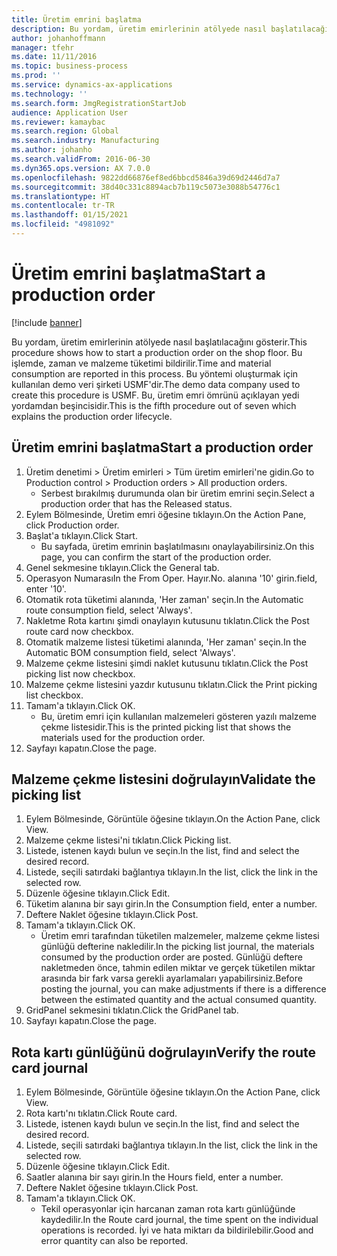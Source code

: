 ```yaml
---
title: Üretim emrini başlatma
description: Bu yordam, üretim emirlerinin atölyede nasıl başlatılacağını gösterir.
author: johanhoffmann
manager: tfehr
ms.date: 11/11/2016
ms.topic: business-process
ms.prod: ''
ms.service: dynamics-ax-applications
ms.technology: ''
ms.search.form: JmgRegistrationStartJob
audience: Application User
ms.reviewer: kamaybac
ms.search.region: Global
ms.search.industry: Manufacturing
ms.author: johanho
ms.search.validFrom: 2016-06-30
ms.dyn365.ops.version: AX 7.0.0
ms.openlocfilehash: 9822dd66876ef8ed6bbcd5846a39d69d2446d7a7
ms.sourcegitcommit: 38d40c331c8894acb7b119c5073e3088b54776c1
ms.translationtype: HT
ms.contentlocale: tr-TR
ms.lasthandoff: 01/15/2021
ms.locfileid: "4981092"
---
```

# <a name="start-a-production-order"></a><span data-ttu-id="729c7-103">Üretim emrini başlatma</span><span class="sxs-lookup"><span data-stu-id="729c7-103">Start a production order</span></span>

[!include [banner](../../includes/banner.md)]

<span data-ttu-id="729c7-104">Bu yordam, üretim emirlerinin atölyede nasıl başlatılacağını gösterir.</span><span class="sxs-lookup"><span data-stu-id="729c7-104">This procedure shows how to start a production order on the shop floor.</span></span> <span data-ttu-id="729c7-105">Bu işlemde, zaman ve malzeme tüketimi bildirilir.</span><span class="sxs-lookup"><span data-stu-id="729c7-105">Time and material consumption are reported in this process.</span></span> <span data-ttu-id="729c7-106">Bu yöntemi oluşturmak için kullanılan demo veri şirketi USMF'dir.</span><span class="sxs-lookup"><span data-stu-id="729c7-106">The demo data company used to create this procedure is USMF.</span></span> <span data-ttu-id="729c7-107">Bu, üretim emri ömrünü açıklayan yedi yordamdan beşincisidir.</span><span class="sxs-lookup"><span data-stu-id="729c7-107">This is the fifth procedure out of seven which explains the production order lifecycle.</span></span>


## <a name="start-a-production-order"></a><span data-ttu-id="729c7-108">Üretim emrini başlatma</span><span class="sxs-lookup"><span data-stu-id="729c7-108">Start a production order</span></span>
1. <span data-ttu-id="729c7-109">Üretim denetimi > Üretim emirleri > Tüm üretim emirleri'ne gidin.</span><span class="sxs-lookup"><span data-stu-id="729c7-109">Go to Production control > Production orders > All production orders.</span></span>
    * <span data-ttu-id="729c7-110">Serbest bırakılmış durumunda olan bir üretim emrini seçin.</span><span class="sxs-lookup"><span data-stu-id="729c7-110">Select a production order that has the Released status.</span></span>  
2. <span data-ttu-id="729c7-111">Eylem Bölmesinde, Üretim emri öğesine tıklayın.</span><span class="sxs-lookup"><span data-stu-id="729c7-111">On the Action Pane, click Production order.</span></span>
3. <span data-ttu-id="729c7-112">Başlat'a tıklayın.</span><span class="sxs-lookup"><span data-stu-id="729c7-112">Click Start.</span></span>
    * <span data-ttu-id="729c7-113">Bu sayfada, üretim emrinin başlatılmasını onaylayabilirsiniz.</span><span class="sxs-lookup"><span data-stu-id="729c7-113">On this page, you can confirm the start of the production order.</span></span>  
4. <span data-ttu-id="729c7-114">Genel sekmesine tıklayın.</span><span class="sxs-lookup"><span data-stu-id="729c7-114">Click the General tab.</span></span>
5. <span data-ttu-id="729c7-115">Operasyon Numarası</span><span class="sxs-lookup"><span data-stu-id="729c7-115">In the From Oper.</span></span> <span data-ttu-id="729c7-116">Hayır.</span><span class="sxs-lookup"><span data-stu-id="729c7-116">No.</span></span> <span data-ttu-id="729c7-117">alanına '10' girin.</span><span class="sxs-lookup"><span data-stu-id="729c7-117">field, enter '10'.</span></span>
6. <span data-ttu-id="729c7-118">Otomatik rota tüketimi alanında, 'Her zaman' seçin.</span><span class="sxs-lookup"><span data-stu-id="729c7-118">In the Automatic route consumption field, select 'Always'.</span></span>
7. <span data-ttu-id="729c7-119">Nakletme Rota kartını şimdi onaylayın kutusunu tıklatın.</span><span class="sxs-lookup"><span data-stu-id="729c7-119">Click the Post route card now checkbox.</span></span>
8. <span data-ttu-id="729c7-120">Otomatik malzeme listesi tüketimi alanında, 'Her zaman' seçin.</span><span class="sxs-lookup"><span data-stu-id="729c7-120">In the Automatic BOM consumption field, select 'Always'.</span></span>
9. <span data-ttu-id="729c7-121">Malzeme çekme listesini şimdi naklet kutusunu tıklatın.</span><span class="sxs-lookup"><span data-stu-id="729c7-121">Click the Post picking list now checkbox.</span></span>
10. <span data-ttu-id="729c7-122">Malzeme çekme listesini yazdır kutusunu tıklatın.</span><span class="sxs-lookup"><span data-stu-id="729c7-122">Click the Print picking list checkbox.</span></span>
11. <span data-ttu-id="729c7-123">Tamam'a tıklayın.</span><span class="sxs-lookup"><span data-stu-id="729c7-123">Click OK.</span></span>
    * <span data-ttu-id="729c7-124">Bu, üretim emri için kullanılan malzemeleri gösteren yazılı malzeme çekme listesidir.</span><span class="sxs-lookup"><span data-stu-id="729c7-124">This is the printed picking list that shows the materials used for the production order.</span></span>  
12. <span data-ttu-id="729c7-125">Sayfayı kapatın.</span><span class="sxs-lookup"><span data-stu-id="729c7-125">Close the page.</span></span>

## <a name="validate-the-picking-list"></a><span data-ttu-id="729c7-126">Malzeme çekme listesini doğrulayın</span><span class="sxs-lookup"><span data-stu-id="729c7-126">Validate the picking list</span></span>
1. <span data-ttu-id="729c7-127">Eylem Bölmesinde, Görüntüle öğesine tıklayın.</span><span class="sxs-lookup"><span data-stu-id="729c7-127">On the Action Pane, click View.</span></span>
2. <span data-ttu-id="729c7-128">Malzeme çekme listesi'ni tıklatın.</span><span class="sxs-lookup"><span data-stu-id="729c7-128">Click Picking list.</span></span>
3. <span data-ttu-id="729c7-129">Listede, istenen kaydı bulun ve seçin.</span><span class="sxs-lookup"><span data-stu-id="729c7-129">In the list, find and select the desired record.</span></span>
4. <span data-ttu-id="729c7-130">Listede, seçili satırdaki bağlantıya tıklayın.</span><span class="sxs-lookup"><span data-stu-id="729c7-130">In the list, click the link in the selected row.</span></span>
5. <span data-ttu-id="729c7-131">Düzenle öğesine tıklayın.</span><span class="sxs-lookup"><span data-stu-id="729c7-131">Click Edit.</span></span>
6. <span data-ttu-id="729c7-132">Tüketim alanına bir sayı girin.</span><span class="sxs-lookup"><span data-stu-id="729c7-132">In the Consumption field, enter a number.</span></span>
7. <span data-ttu-id="729c7-133">Deftere Naklet öğesine tıklayın.</span><span class="sxs-lookup"><span data-stu-id="729c7-133">Click Post.</span></span>
8. <span data-ttu-id="729c7-134">Tamam'a tıklayın.</span><span class="sxs-lookup"><span data-stu-id="729c7-134">Click OK.</span></span>
    * <span data-ttu-id="729c7-135">Üretim emri tarafından tüketilen malzemeler, malzeme çekme listesi günlüğü defterine nakledilir.</span><span class="sxs-lookup"><span data-stu-id="729c7-135">In the picking list journal, the materials consumed by the production order are posted.</span></span> <span data-ttu-id="729c7-136">Günlüğü deftere nakletmeden önce, tahmin edilen miktar ve gerçek tüketilen miktar arasında bir fark varsa gerekli ayarlamaları yapabilirsiniz.</span><span class="sxs-lookup"><span data-stu-id="729c7-136">Before posting the journal, you can make adjustments if there is a difference between the estimated quantity and the actual consumed quantity.</span></span>  
9. <span data-ttu-id="729c7-137">GridPanel sekmesini tıklatın.</span><span class="sxs-lookup"><span data-stu-id="729c7-137">Click the GridPanel tab.</span></span>
10. <span data-ttu-id="729c7-138">Sayfayı kapatın.</span><span class="sxs-lookup"><span data-stu-id="729c7-138">Close the page.</span></span>

## <a name="verify-the-route-card-journal"></a><span data-ttu-id="729c7-139">Rota kartı günlüğünü doğrulayın</span><span class="sxs-lookup"><span data-stu-id="729c7-139">Verify the route card journal</span></span>
1. <span data-ttu-id="729c7-140">Eylem Bölmesinde, Görüntüle öğesine tıklayın.</span><span class="sxs-lookup"><span data-stu-id="729c7-140">On the Action Pane, click View.</span></span>
2. <span data-ttu-id="729c7-141">Rota kartı'nı tıklatın.</span><span class="sxs-lookup"><span data-stu-id="729c7-141">Click Route card.</span></span>
3. <span data-ttu-id="729c7-142">Listede, istenen kaydı bulun ve seçin.</span><span class="sxs-lookup"><span data-stu-id="729c7-142">In the list, find and select the desired record.</span></span>
4. <span data-ttu-id="729c7-143">Listede, seçili satırdaki bağlantıya tıklayın.</span><span class="sxs-lookup"><span data-stu-id="729c7-143">In the list, click the link in the selected row.</span></span>
5. <span data-ttu-id="729c7-144">Düzenle öğesine tıklayın.</span><span class="sxs-lookup"><span data-stu-id="729c7-144">Click Edit.</span></span>
6. <span data-ttu-id="729c7-145">Saatler alanına bir sayı girin.</span><span class="sxs-lookup"><span data-stu-id="729c7-145">In the Hours field, enter a number.</span></span>
7. <span data-ttu-id="729c7-146">Deftere Naklet öğesine tıklayın.</span><span class="sxs-lookup"><span data-stu-id="729c7-146">Click Post.</span></span>
8. <span data-ttu-id="729c7-147">Tamam'a tıklayın.</span><span class="sxs-lookup"><span data-stu-id="729c7-147">Click OK.</span></span>
    * <span data-ttu-id="729c7-148">Tekil operasyonlar için harcanan zaman rota kartı günlüğünde kaydedilir.</span><span class="sxs-lookup"><span data-stu-id="729c7-148">In the Route card journal, the time spent on the individual operations is recorded.</span></span> <span data-ttu-id="729c7-149">İyi ve hata miktarı da bildirilebilir.</span><span class="sxs-lookup"><span data-stu-id="729c7-149">Good and error quantity can also be reported.</span></span>  
